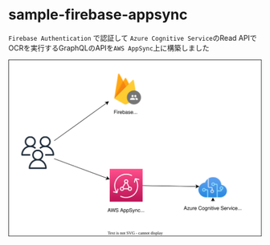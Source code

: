 # sample-firebase-appsync

`Firebase Authentication` で認証して `Azure Cognitive Service`のRead APIでOCRを実行するGraphQLのAPIを`AWS AppSync`上に構築しました

![](./architecture.drawio.svg)